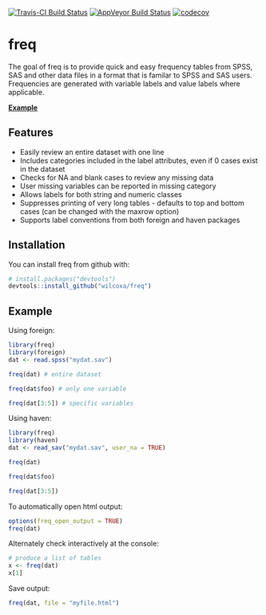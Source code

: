 [![Travis-CI Build Status](https://travis-ci.org/wilcoxa/freq.svg?branch=master)](https://travis-ci.org/wilcoxa/freq)
[![AppVeyor Build Status](https://ci.appveyor.com/api/projects/status/github/wilcoxa/freq?branch=master&svg=true)](https://ci.appveyor.com/project/wilcoxa/freq)
[![codecov](https://codecov.io/gh/wilcoxa/freq/branch/master/graph/badge.svg)](https://codecov.io/gh/wilcoxa/freq)


# freq

The goal of freq is to provide quick and easy frequency tables from SPSS, SAS 
and other data files in a format that is familar to SPSS and SAS users. Frequencies are 
generated with variable labels and value labels where applicable. 

[**Example**](https://rawgit.com/wilcoxa/freq/master/example/example.html) 

## Features
* Easily review an entire dataset with one line
* Includes categories included in the label attributes, even if 0 cases exist in the dataset
* Checks for NA and blank cases to review any missing data
* User missing variables can be reported in missing category
* Allows labels for both string and numeric classes
* Suppresses printing of very long tables - defaults to top and bottom cases (can be changed with the maxrow option) 
* Supports label conventions from both foreign and haven packages

## Installation

You can install freq from github with:

```R
# install.packages("devtools")
devtools::install_github("wilcoxa/freq")
```

## Example

Using foreign:

```R
library(freq)
library(foreign)
dat <- read.spss("mydat.sav")

freq(dat) # entire dataset

freq(dat$foo) # only one variable

freq(dat[3:5]) # specific variables

```
Using haven:
```R
library(freq)
library(haven)
dat <- read_sav("mydat.sav", user_na = TRUE)

freq(dat)

freq(dat$foo)

freq(dat[3:5])

```

To automatically open html output:
```R
options(freq_open_output = TRUE)
freq(dat)

```

Alternately check interactively at the console:
```R
# produce a list of tables
x <- freq(dat) 
x[1]

```
Save output:
```R
freq(dat, file = "myfile.html")

```
